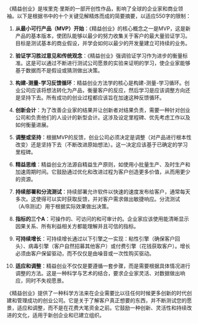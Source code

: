 《精益创业》是埃里克·里斯的一部开创性作品，影响了全球的企业家和商业领袖。以下是根据书中的十个关键见解精炼而成的简要摘要，以适应550字的限制：

1. **从最小可行产品（MVP）开始**：《精益创业》的核心概念之一是MVP，这是新产品的基本版本，使团队能够以最少的努力收集关于客户的最大量验证学习。目标是测试基本的商业假设，并学会如何以最少的开发量建立可持续的业务。

2. **验证学习胜过意见和传统观念**：《精益创业》强调验证学习作为进步的衡量标准。这是可以通过不断进行测试公司愿景的实验来证明的学习，使企业家能够基于数据而不是假设或猜测做出决策。

3. **构建-测量-学习反馈循环**：精益创业方法学的核心是构建-测量-学习循环。创业公司应该将想法转化为产品，衡量客户的反应，然后学习是应该调整方向还是坚持下去。所有成功的创业过程都应该旨在加速这种反馈循环。

4. **创新会计**：为了改善企业家的结果并让创新者对结果负责，需要一种针对创业公司和负责他们的人设计的新型会计。这涉及设定里程碑、优先考虑工作以及如何衡量进展。

5. **调整或坚持**：根据MVP的反馈，创业公司必须决定是调整（对产品进行根本性改变）还是坚持下去（不断改进原始想法）。这一决定应该基于已确定的学习里程碑。

6. **精益思维**：精益创业方法源自精益生产原则，如使用小批量生产、及时生产和加速周期时间。它鼓励通过优化和改进过程为客户创造更多价值，从而用更少的资源。

7. **持续部署和分流测试**：持续部署允许软件以快速的速度发布给客户，通常每天多次。这使得可以实时获取反馈，并对客户需求做出敏捷响应。分流测试（A/B测试）用于根据实际效果做出决策。

8. **指标的三个A**：可操作的、可访问的和可审计的。企业家应该使用能清晰显示因果关系、所有利益相关方都能理解并且可信的指标。

9. **可持续增长**：可持续增长通过以下引擎之一实现：粘性引擎（确保客户回头）、病毒引擎（客户自然招募其他客户）或付费引擎（花钱获取客户）。增长必须由客户保留驱动，而不仅仅是由噪音或一次性购买驱动。

10. **适应和调整**：精益创业不仅仅是要遵循一套步骤，而是需要根据具体情况进行调整的方法。这是一种科学与艺术的结合，要求企业家灵活、对数据做出响应，同时不失视愿景。

《精益创业》提供了一种科学方法来在企业需要比以往任何时候更多创新的时代创建和管理成功的创业公司。它是关于了解客户真正想要的东西，并不断测试您的愿景，适应和调整，而不是在花费大笔资金之前。它鼓励一种创新、灵活性和持续改进的文化，适用于新创企业和已建立组织。